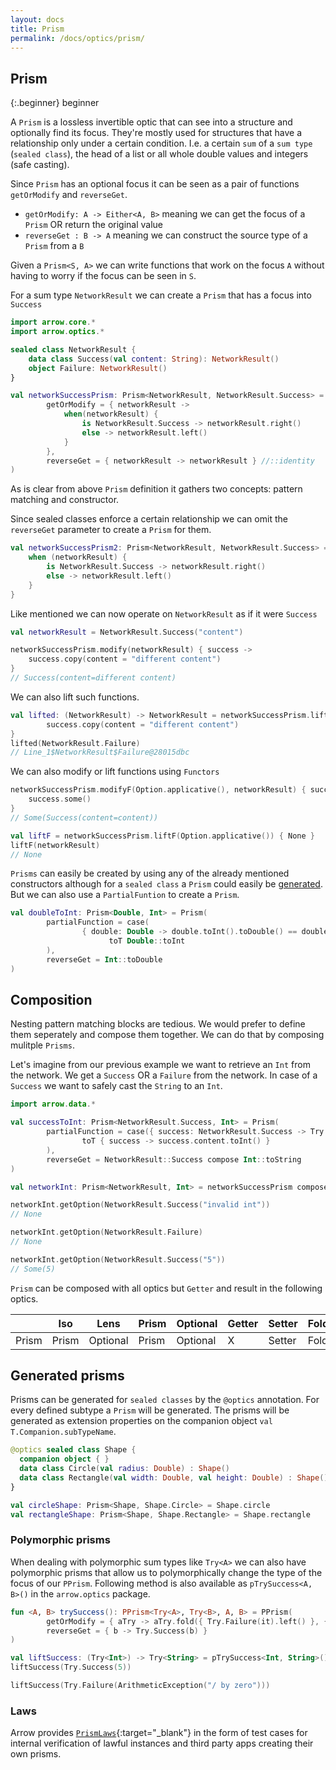 ```yaml
---
layout: docs
title: Prism
permalink: /docs/optics/prism/
---
```


## Prism

{:.beginner}
beginner

A `Prism` is a lossless invertible optic that can see into a structure and optionally find its focus. They're mostly used for structures that have a relationship only under a certain condition. I.e. a certain `sum` of a `sum type` (`sealed class`), the head of a list or all whole double values and integers (safe casting).

Since `Prism` has an optional focus it can be seen as a pair of functions `getOrModify` and `reverseGet`.

* `getOrModify: A -> Either<A, B>` meaning we can get the focus of a `Prism` OR return the original value
* `reverseGet : B -> A` meaning we can construct the source type of a `Prism` from a `B`

Given a `Prism<S, A>` we can write functions that work on the focus `A` without having to worry if the focus can be seen in `S`.

For a sum type `NetworkResult` we can create a `Prism` that has a focus into `Success`

```kotlin
import arrow.core.*
import arrow.optics.*

sealed class NetworkResult {
    data class Success(val content: String): NetworkResult()
    object Failure: NetworkResult()
}

val networkSuccessPrism: Prism<NetworkResult, NetworkResult.Success> = Prism(
        getOrModify = { networkResult ->
            when(networkResult) {
                is NetworkResult.Success -> networkResult.right()
                else -> networkResult.left()
            }
        },
        reverseGet = { networkResult -> networkResult } //::identity
)
```

As is clear from above `Prism` definition it gathers two concepts: pattern matching and constructor.

Since sealed classes enforce a certain relationship we can omit the `reverseGet` parameter to create a `Prism` for them. 

```kotlin
val networkSuccessPrism2: Prism<NetworkResult, NetworkResult.Success> = Prism { networkResult ->
    when (networkResult) {
        is NetworkResult.Success -> networkResult.right()
        else -> networkResult.left()
    }
}
```

Like mentioned we can now operate on `NetworkResult` as if it were `Success`

```kotlin
val networkResult = NetworkResult.Success("content")

networkSuccessPrism.modify(networkResult) { success ->
    success.copy(content = "different content")
}
// Success(content=different content)
```

We can also lift such functions.

```kotlin
val lifted: (NetworkResult) -> NetworkResult = networkSuccessPrism.lift { success ->
        success.copy(content = "different content")
}
lifted(NetworkResult.Failure)
// Line_1$NetworkResult$Failure@28015dbc
```

We can also modify or lift functions using `Functors`

```kotlin
networkSuccessPrism.modifyF(Option.applicative(), networkResult) { success ->
    success.some()
}
// Some(Success(content=content))
```
```kotlin
val liftF = networkSuccessPrism.liftF(Option.applicative()) { None }
liftF(networkResult)
// None
```

`Prisms` can easily be created by using any of the already mentioned constructors although for a `sealed class` a `Prism` could easily be [generated](#generated-prisms). But we can also use a `PartialFuntion` to create a `Prism`.

```kotlin
val doubleToInt: Prism<Double, Int> = Prism(
        partialFunction = case(
                { double: Double -> double.toInt().toDouble() == double }
                      toT Double::toInt
        ),
        reverseGet = Int::toDouble
)
```

## Composition

Nesting pattern matching blocks are tedious. We would prefer to define them seperately and compose them together. We can do that by composing mulitple `Prisms`.

Let's imagine from our previous example we want to retrieve an `Int` from the network. We get a `Success` OR a `Failure` from the network. In case of a `Success` we want to safely cast the `String` to an `Int`.

```kotlin
import arrow.data.*

val successToInt: Prism<NetworkResult.Success, Int> = Prism(
        partialFunction = case({ success: NetworkResult.Success -> Try { success.content.toInt() }.isSuccess() }
                toT { success -> success.content.toInt() }
        ),
        reverseGet = NetworkResult::Success compose Int::toString
)

val networkInt: Prism<NetworkResult, Int> = networkSuccessPrism compose successToInt
```
```kotlin
networkInt.getOption(NetworkResult.Success("invalid int"))
// None
```
```kotlin
networkInt.getOption(NetworkResult.Failure)
// None
```
```kotlin
networkInt.getOption(NetworkResult.Success("5"))
// Some(5)
```
`Prism` can be composed with all optics but `Getter` and result in the following optics.

|   | Iso | Lens | Prism |Optional | Getter | Setter | Fold | Traversal |
| --- | --- | --- | --- |--- | --- | --- | --- | --- |
| Prism | Prism | Optional | Prism | Optional | X | Setter | Fold | Traversal |

## Generated prisms <a id="generated-prisms"></a>

Prisms can be generated for `sealed classes` by the `@optics` annotation. For every defined subtype a `Prism` will be generated.
The prisms will be generated as extension properties on the companion object `val T.Companion.subTypeName`.

```kotlin
@optics sealed class Shape {
  companion object { }
  data class Circle(val radius: Double) : Shape()
  data class Rectangle(val width: Double, val height: Double) : Shape()
}
```
```kotlin
val circleShape: Prism<Shape, Shape.Circle> = Shape.circle
val rectangleShape: Prism<Shape, Shape.Rectangle> = Shape.rectangle
```

### Polymorphic prisms <a id="PPrism"></a>
When dealing with polymorphic sum types like `Try<A>` we can also have polymorphic prisms that allow us to polymorphically change the type of the focus of our `PPrism`. Following method is also available as `pTrySuccess<A, B>()` in the `arrow.optics` package.

```kotlin
fun <A, B> trySuccess(): PPrism<Try<A>, Try<B>, A, B> = PPrism(
        getOrModify = { aTry -> aTry.fold({ Try.Failure(it).left() }, { it.right() }) },
        reverseGet = { b -> Try.Success(b) }
)

val liftSuccess: (Try<Int>) -> Try<String> = pTrySuccess<Int, String>().lift(Int::toString)
liftSuccess(Try.Success(5))
```
```kotlin
liftSuccess(Try.Failure(ArithmeticException("/ by zero")))
```

### Laws

Arrow provides [`PrismLaws`][prism_laws_source]{:target="_blank"} in the form of test cases for internal verification of lawful instances and third party apps creating their own prisms.

[prism_laws_source]: https://github.com/arrow-kt/arrow/blob/master/modules/core/arrow-test/src/main/kotlin/arrow/test/laws/PrismLaws.kt

